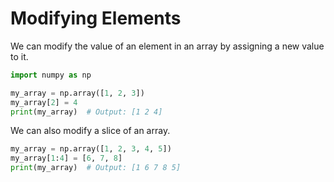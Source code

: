 # Modifying Elements

We can modify the value of an element in an array by assigning a new value to it.

```python
import numpy as np

my_array = np.array([1, 2, 3])
my_array[2] = 4
print(my_array)  # Output: [1 2 4]
```

We can also modify a slice of an array.

```python
my_array = np.array([1, 2, 3, 4, 5])
my_array[1:4] = [6, 7, 8]
print(my_array)  # Output: [1 6 7 8 5]
```


